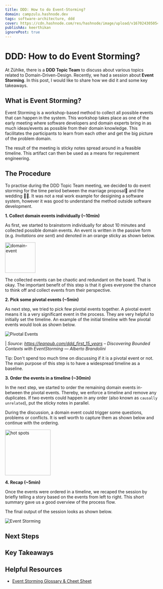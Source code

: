 ```yaml
---
title: DDD: How to do Event-Storming?
domain: campzulu.hashnode.dev
tags: software-architecture, ddd
cover: https://cdn.hashnode.com/res/hashnode/image/upload/v1670243050541/SwGJDMFY4.png?auto=compress
publishAs: keerthikan
ignorePost: true
---
```


# DDD: How to do Event Storming?

At Zühlke, there is a **DDD Topic Team** to discuss about various topics related to Domain-Driven-Design. Recently, we had a session about **Event Storming**. In this post, I would like to share how we did it and some key takeaways.

## What is Event Storming?

Event Storming is a workshop-based method to collect all possible events that can happen in the system. This workshop takes place as one of the early meeting where software developers and domain experts bring in as much ideas/events as possible from their domain knowledge. This facilitates the participants to learn from each other and get the big picture of the problem domain.

The result of the meeting is sticky notes spread around in a feasible timeline. This artifact can then be used as a means for requirement engineering.

## The Procedure

To practise during the DDD Topic Team meeting, we decided to do event storming for the time period between the marriage proposal💍 and the wedding 👰🤵. It was not a real work example for desigining a software system, however it was good to understand the method outside software development.

**1. Collect domain events individually (~10min)**

As first, we started to brainstorm individually for about 10 minutes and collected possible domain events. An event is written in the passive form (e.g. *Invitations are sent*) and denoted in an orange sticky as shown below.

<img src="https://cdn.hashnode.com/res/hashnode/image/upload/v1670406732876/FXyyefueU.png?auto=compress" alt="domain-event" width="100"/>

The collected events can be chaotic and redundant on the board. That is okay. The important benefit of this step is that it gives everyone the chance to think off and collect events from their perspective.

**2. Pick some pivotal events (~5min)**

As next step, we tried to pick few pivotal events together. A pivotal event means it is a very significant event in the process. They are very helpful to initially set the timeline. An example of the initial timeline with few pivotal events would look as shown below.

![Pivotal Events](https://cdn.hashnode.com/res/hashnode/image/upload/v1670414430346/KeLQdHR4t.png?auto=compress)

| *Source: https://leanpub.com/ddd_first_15_years – Discovering Bounded Contexts with EventStorming — Alberto Brandolini*

Tip: Don't spend too much time on discussing if it is a pivotal event or not. The main purpose of this step is to have a widespread timeline as a baseline.

**3. Order the events in a timeline (~30min)**

In the next step, we started to order the remaining domain events in-between the pivotal events. Thereby, we enforce a timeline and remove any duplicates. If two events could happen in any order (also known as `causally unrelated`), put the sticky notes in parallel.

During the discussion, a domain event could trigger some questions, problems or conflicts. It is well worth to capture them as shown below and continue with the ordering.

<img src="https://cdn.hashnode.com/res/hashnode/image/upload/v1670417329757/gShyOCEmz.png?auto=compress" alt="hot spots" width="150"/>

**4. Recap (~5min)**

Once the events were ordered in a timeline, we recaped the session by briefly telling a story based on the events from left to right. This short summary gave us a good overview of the process flow.

The final output of the session looks as shown below. 

![Event Storming](https://cdn.hashnode.com/res/hashnode/image/upload/v1670243304928/PlghMRLDK.png?auto=compress)

## Next Steps



## Key Takeaways


## Helpful Resources
* [Event Storming Glossary & Cheet Sheet](https://github.com/ddd-crew/eventstorming-glossary-cheat-sheet)
